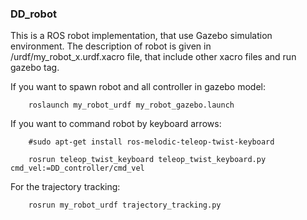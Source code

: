 ### DD_robot
This is a ROS robot implementation, that use Gazebo simulation environment.
The description of robot is given in /urdf/my_robot_x.urdf.xacro file, that include other xacro files and run gazebo tag.

If you want to spawn robot and all controller in gazebo model:
```
    roslaunch my_robot_urdf my_robot_gazebo.launch
```

If you want to command robot by keyboard arrows:
```
    #sudo apt-get install ros-melodic-teleop-twist-keyboard
    
    rosrun teleop_twist_keyboard teleop_twist_keyboard.py cmd_vel:=DD_controller/cmd_vel 
```
For the trajectory tracking:
```
    rosrun my_robot_urdf trajectory_tracking.py
```
